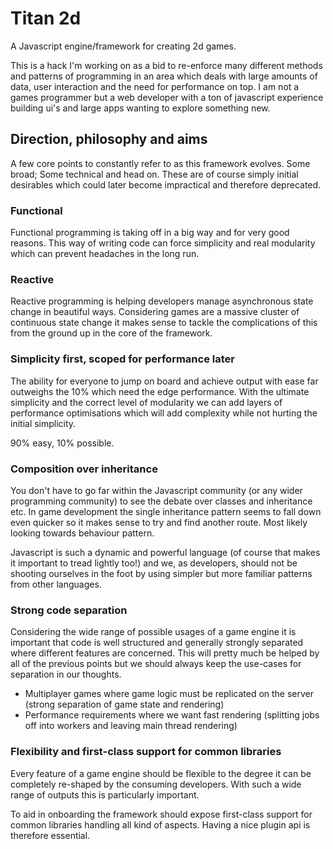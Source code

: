 Titan 2d
========
A Javascript engine/framework for creating 2d games.

This is a hack I'm working on as a bid to re-enforce many different methods and patterns of programming in an area which deals with large amounts of data, user interaction and the need for performance on top. I am not a games programmer but a web developer with a ton of javascript experience building ui's and large apps wanting to explore something new.

Direction, philosophy and aims
------------------------------
A few core points to constantly refer to as this framework evolves. Some broad; Some technical and head on. These are of course simply initial desirables which could later become impractical and therefore deprecated.

### Functional
Functional programming is taking off in a big way and for very good reasons. This way of writing code can force simplicity and real modularity which can prevent headaches in the long run.

### Reactive
Reactive programming is helping developers manage asynchronous state change in beautiful ways. Considering games are a massive cluster of continuous state change it makes sense to tackle the complications of this from the ground up in the core of the framework.

### Simplicity first, scoped for performance later
The ability for everyone to jump on board and achieve output with ease far outweighs the 10% which need the edge performance. With the ultimate simplicity and the correct level of modularity we can add layers of performance optimisations which will add complexity while not hurting the initial simplicity.

90% easy, 10% possible.

### Composition over inheritance
You don't have to go far within the Javascript community (or any wider programming community) to see the debate over classes and inheritance etc. In game development the single inheritance pattern seems to fall down even quicker so it makes sense to try and find another route. Most likely looking towards behaviour pattern.

Javascript is such a dynamic and powerful language (of course that makes it important to tread lightly too!) and we, as developers, should not be shooting ourselves in the foot by using simpler but more familiar patterns from other languages.

### Strong code separation
Considering the wide range of possible usages of a game engine it is important that code is well structured and generally strongly separated where different features are concerned. This will pretty much be helped by all of the previous points but we should always keep the use-cases for separation in our thoughts.

- Multiplayer games where game logic must be replicated on the server (strong separation of game state and rendering)
- Performance requirements where we want fast rendering (splitting jobs off into workers and leaving main thread rendering)

### Flexibility and first-class support for common libraries
Every feature of a game engine should be flexible to the degree it can be completely re-shaped by the consuming developers. With such a wide range of outputs this is particularly important.

To aid in onboarding the framework should expose first-class support for common libraries handling all kind of aspects. Having a nice plugin api is therefore essential.
